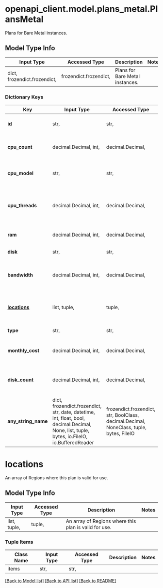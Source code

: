 # openapi_client.model.plans_metal.PlansMetal

Plans for Bare Metal instances.

## Model Type Info
Input Type | Accessed Type | Description | Notes
------------ | ------------- | ------------- | -------------
dict, frozendict.frozendict,  | frozendict.frozendict,  | Plans for Bare Metal instances. | 

### Dictionary Keys
Key | Input Type | Accessed Type | Description | Notes
------------ | ------------- | ------------- | ------------- | -------------
**id** | str,  | str,  | A unique ID for the Bare Metal Plan. | [optional] 
**cpu_count** | decimal.Decimal, int,  | decimal.Decimal,  | The number of CPUs in this Plan. | [optional] 
**cpu_model** | str,  | str,  | The CPU model type for this instance. | [optional] 
**cpu_threads** | decimal.Decimal, int,  | decimal.Decimal,  | The numner of supported threads for this instance. | [optional] 
**ram** | decimal.Decimal, int,  | decimal.Decimal,  | The amount of RAM in MB. | [optional] 
**disk** | str,  | str,  | The disk size in GB. | [optional] 
**bandwidth** | decimal.Decimal, int,  | decimal.Decimal,  | The monthly bandwidth quota in GB. | [optional] 
**[locations](#locations)** | list, tuple,  | tuple,  | An array of Regions where this plan is valid for use. | [optional] 
**type** | str,  | str,  | The plan type.  * SSD | [optional] 
**monthly_cost** | decimal.Decimal, int,  | decimal.Decimal,  | The monthly cost in US Dollars. | [optional] 
**disk_count** | decimal.Decimal, int,  | decimal.Decimal,  | The number of disks that this plan offers. | [optional] 
**any_string_name** | dict, frozendict.frozendict, str, date, datetime, int, float, bool, decimal.Decimal, None, list, tuple, bytes, io.FileIO, io.BufferedReader | frozendict.frozendict, str, BoolClass, decimal.Decimal, NoneClass, tuple, bytes, FileIO | any string name can be used but the value must be the correct type | [optional]

# locations

An array of Regions where this plan is valid for use.

## Model Type Info
Input Type | Accessed Type | Description | Notes
------------ | ------------- | ------------- | -------------
list, tuple,  | tuple,  | An array of Regions where this plan is valid for use. | 

### Tuple Items
Class Name | Input Type | Accessed Type | Description | Notes
------------- | ------------- | ------------- | ------------- | -------------
items | str,  | str,  |  | 

[[Back to Model list]](../../openapi-client/README.md#documentation-for-models) [[Back to API list]](../../openapi-client/README.md#documentation-for-api-endpoints) [[Back to README]](../../openapi-client/README.md)

